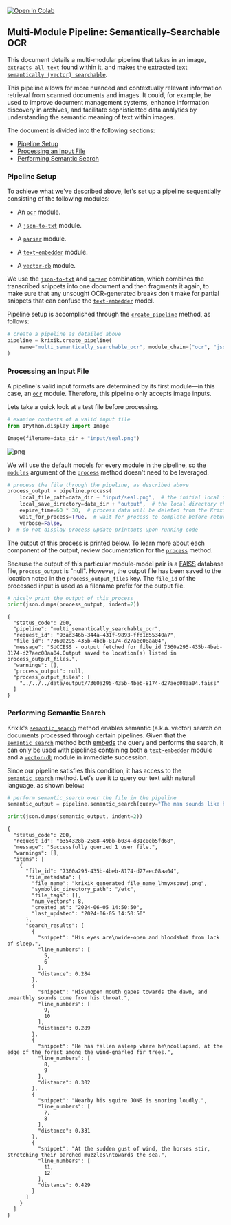 <a href="https://colab.research.google.com/github/krixik-ai/krixik-docs/blob/main/docs/examples/search_pipeline_examples/multi_semantically_searchable_ocr.ipynb" target="_parent"><img src="https://colab.research.google.com/assets/colab-badge.svg" alt="Open In Colab"/></a>

## Multi-Module Pipeline: Semantically-Searchable OCR

This document details a multi-modular pipeline that takes in an image, [`extracts all text`](../../modules/ai_modules/ocr_module.md) found within it, and makes the extracted text [`semantically (vector) searchable`](../../system/search_methods/semantic_search_method.md).

This pipeline allows for more nuanced and contextually relevant information retrieval from scanned documents and images. It could, for example, be used to improve document management systems, enhance information discovery in archives, and facilitate sophisticated data analytics by understanding the semantic meaning of text within images.

The document is divided into the following sections:

- [Pipeline Setup](#pipeline-setup)
- [Processing an Input File](#processing-an-input-file)
- [Performing Semantic Search](#performing-semantic-search)

### Pipeline Setup

To achieve what we've described above, let's set up a pipeline sequentially consisting of the following modules:

- An [`ocr`](../../modules/ai_modules/ocr_module.md) module.

- A [`json-to-txt`](../../modules/support_function_modules/json-to-txt_module.md) module.

- A [`parser`](../../modules/support_function_modules/parser_module.md) module.

- A [`text-embedder`](../../modules/ai_modules/text-embedder_module.md) module.

- A [`vector-db`](../../modules/database_modules/vector-db_module.md) module.

We use the [`json-to-txt`](../../modules/support_function_modules/json-to-txt_module.md) and [`parser`](../../modules/support_function_modules/parser_module.md) combination, which combines the transcribed snippets into one document and then fragments it again, to make sure that any unsought OCR-generated breaks don't make for partial snippets that can confuse the [`text-embedder`](../../modules/ai_modules/text-embedder_module.md) model.

Pipeline setup is accomplished through the [`create_pipeline`](../../system/pipeline_creation/create_pipeline.md) method, as follows:


```python
# create a pipeline as detailed above
pipeline = krixik.create_pipeline(
    name="multi_semantically_searchable_ocr", module_chain=["ocr", "json-to-txt", "parser", "text-embedder", "vector-db"]
)
```

### Processing an Input File

A pipeline's valid input formats are determined by its first module—in this case, an [`ocr`](../../modules/ai_modules/ocr_module.md) module. Therefore, this pipeline only accepts image inputs.

Lets take a quick look at a test file before processing.


```python
# examine contents of a valid input file
from IPython.display import Image

Image(filename=data_dir + "input/seal.png")
```




    
![png](multi_semantically_searchable_ocr_files/multi_semantically_searchable_ocr_5_0.png)
    



We will use the default models for every module in the pipeline, so the [`modules`](../../system/parameters_processing_files_through_pipelines/process_method.md#selecting-models-via-the-modules-argument) argument of the [`process`](../../system/parameters_processing_files_through_pipelines/process_method.md) method doesn't need to be leveraged.


```python
# process the file through the pipeline, as described above
process_output = pipeline.process(
    local_file_path=data_dir + "input/seal.png",  # the initial local filepath where the input file is stored
    local_save_directory=data_dir + "output",  # the local directory that the output file will be saved to
    expire_time=60 * 30,  # process data will be deleted from the Krixik system in 30 minutes
    wait_for_process=True,  # wait for process to complete before returning IDE control to user
    verbose=False,
)  # do not display process update printouts upon running code
```

The output of this process is printed below. To learn more about each component of the output, review documentation for the [`process`](../../system/parameters_processing_files_through_pipelines/process_method.md) method.

Because the output of this particular module-model pair is a [FAISS](https://github.com/facebookresearch/faiss) database file, `process_output` is "null". However, the output file has been saved to the location noted in the `process_output_files` key.  The `file_id` of the processed input is used as a filename prefix for the output file.


```python
# nicely print the output of this process
print(json.dumps(process_output, indent=2))
```

    {
      "status_code": 200,
      "pipeline": "multi_semantically_searchable_ocr",
      "request_id": "93ad346b-344a-431f-9893-ffd1b55340a7",
      "file_id": "7360a295-435b-4beb-8174-d27aec08aa04",
      "message": "SUCCESS - output fetched for file_id 7360a295-435b-4beb-8174-d27aec08aa04.Output saved to location(s) listed in process_output_files.",
      "warnings": [],
      "process_output": null,
      "process_output_files": [
        "../../../data/output/7360a295-435b-4beb-8174-d27aec08aa04.faiss"
      ]
    }
    

### Performing Semantic Search

Krixik's [`semantic_search`](../../system/search_methods/semantic_search_method.md) method enables semantic (a.k.a. vector) search on documents processed through certain pipelines. Given that the [`semantic_search`](../../system/search_methods/semantic_search_method.md) method both [embeds](../../modules/ai_modules/text-embedder_module.md) the query and performs the search, it can only be used with pipelines containing both a [`text-embedder`](../../modules/ai_modules/text-embedder_module.md) module and a [`vector-db`](../../modules/database_modules/vector-db_module.md) module in immediate succession.

Since our pipeline satisfies this condition, it has access to the [`semantic_search`](../../system/search_methods/semantic_search_method.md) method. Let's use it to query our text with natural language, as shown below:


```python
# perform semantic_search over the file in the pipeline
semantic_output = pipeline.semantic_search(query="The man sounds like he's dying.", file_ids=[process_output["file_id"]])

print(json.dumps(semantic_output, indent=2))
```

    {
      "status_code": 200,
      "request_id": "b354328b-2588-49bb-b034-d81c0eb5fd68",
      "message": "Successfully queried 1 user file.",
      "warnings": [],
      "items": [
        {
          "file_id": "7360a295-435b-4beb-8174-d27aec08aa04",
          "file_metadata": {
            "file_name": "krixik_generated_file_name_lhmyxspuwj.png",
            "symbolic_directory_path": "/etc",
            "file_tags": [],
            "num_vectors": 8,
            "created_at": "2024-06-05 14:50:50",
            "last_updated": "2024-06-05 14:50:50"
          },
          "search_results": [
            {
              "snippet": "His eyes are\nwide-open and bloodshot from lack of sleep.",
              "line_numbers": [
                5,
                6
              ],
              "distance": 0.284
            },
            {
              "snippet": "His\nopen mouth gapes towards the dawn, and unearthly sounds come from his throat.",
              "line_numbers": [
                9,
                10
              ],
              "distance": 0.289
            },
            {
              "snippet": "He has fallen asleep where he\ncollapsed, at the edge of the forest among the wind-gnarled fir trees.",
              "line_numbers": [
                8,
                9
              ],
              "distance": 0.302
            },
            {
              "snippet": "Nearby his squire JONS is snoring loudly.",
              "line_numbers": [
                7,
                8
              ],
              "distance": 0.331
            },
            {
              "snippet": "At the sudden gust of wind, the horses stir, stretching their parched muzzles\ntowards the sea.",
              "line_numbers": [
                11,
                12
              ],
              "distance": 0.429
            }
          ]
        }
      ]
    }
    
